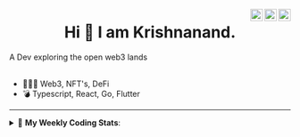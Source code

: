 <a href="https://twitter.com/incrypto32" target="_blank" rel="nofollow"><img align="right" alt="Pratik's Twitter" width="22px" src="https://cdn.jsdelivr.net/npm/simple-icons@v3/icons/twitter.svg" /></a><a href="https://www.linkedin.com/in/incrypto32" target="_blank" rel="nofollow"><img align="right" alt="Pratik's Linkdein" width="22px" src="https://cdn.jsdelivr.net/npm/simple-icons@v3/icons/linkedin.svg" /></a><a href="https://www.instagram.com/incrypto32" target="_blank" rel="nofollow"><img align="right" alt="Insta" width="22px" src="https://cdn.jsdelivr.net/npm/simple-icons@v3/icons/instagram.svg" /></a>

<center><h1> Hi 👋 I am Krishnanand. </h1></center>
A Dev exploring the open web3 lands

 <br /> 
 <br /> 

 
- 👨🏽‍💻  Web3, NFT's, DeFi
- 💣  Typescript, React, Go, Flutter
<!-- - 🌐 Visit my [porfolio website](https://incrypt32.github.io/) for complete background and contact. -->


---


<details> 
 <summary>🤖 <b>My Weekly Coding Stats</b>: </summary>
<br>

<!--START_SECTION:waka-->

```text
TypeScript   1 hr 15 mins    ███████████████▓░░░░░░░░░   62.84 %
Markdown     11 mins         ██▒░░░░░░░░░░░░░░░░░░░░░░   09.88 %
Rust         9 mins          ██░░░░░░░░░░░░░░░░░░░░░░░   07.75 %
YAML         8 mins          █▓░░░░░░░░░░░░░░░░░░░░░░░   07.10 %
JSON         7 mins          █▓░░░░░░░░░░░░░░░░░░░░░░░   06.60 %
Bash         3 mins          ▓░░░░░░░░░░░░░░░░░░░░░░░░   03.26 %
```

<!--END_SECTION:waka-->

</details>


